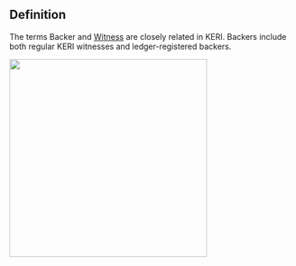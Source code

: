 ## Definition
The terms Backer and [Witness](https://github.com/trustoverip/acdc/wiki/witness) are closely related in KERI. Backers include both regular KERI witnesses and ledger-registered backers.

<img src="https://raw.githubusercontent.com/WebOfTrust/keri/main/images/backer-witness.png" width="350"/>